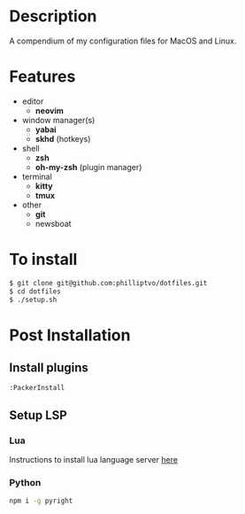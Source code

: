 # Description

A compendium of my configuration files for MacOS and Linux.

# Features

+ editor
  + __neovim__
+ window manager(s)
  + __yabai__
  + __skhd__ (hotkeys)
+ shell
  + __zsh__
  + __oh-my-zsh__ (plugin manager)
+ terminal
  + __kitty__
  + __tmux__
+ other
  + __git__
  + newsboat

# To install

```sh
$ git clone git@github.com:philliptvo/dotfiles.git
$ cd dotfiles
$ ./setup.sh
```

# Post Installation

## Install plugins

```vim
:PackerInstall
```

## Setup LSP

### Lua

Instructions to install lua language server
[here](https://github.com/sumneko/lua-language-server/wiki/Build-and-Run-(Standalone))

### Python

```sh
npm i -g pyright
```
